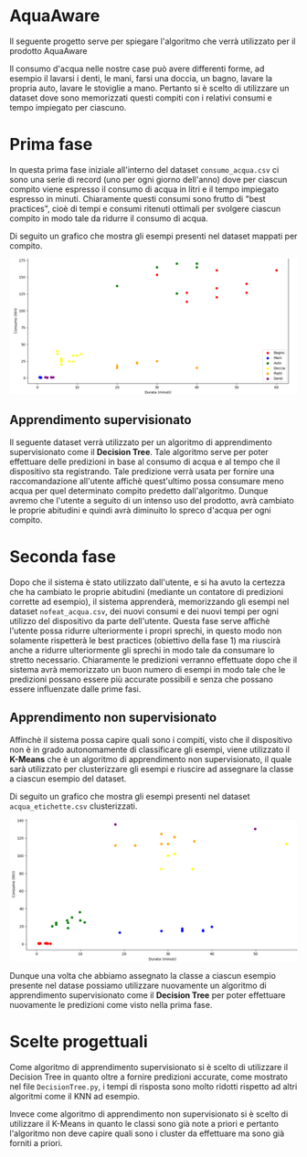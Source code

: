 # AquaAware

Il seguente progetto serve per spiegare l'algoritmo che verrà utilizzato per il prodotto AquaAware

Il consumo d'acqua nelle nostre case può avere differenti forme, ad esempio il lavarsi i denti, le mani, farsi una doccia, un bagno, lavare la propria auto, lavare le stoviglie a mano.
Pertanto si è scelto di utilizzare un dataset dove sono memorizzati questi compiti con i relativi consumi e tempo impiegato per ciascuno.

# Prima fase
In questa prima fase iniziale all'interno del dataset `consumo_acqua.csv` ci sono una serie di record (uno per ogni giorno dell'anno) dove per ciascun compito viene espresso il consumo di acqua in litri e il tempo impiegato espresso in minuti.
Chiaramente questi consumi sono frutto di "best practices", cioè di tempi e consumi ritenuti ottimali per svolgere ciascun compito in modo tale da ridurre il consumo di acqua.

Di seguito un grafico che mostra gli esempi presenti nel dataset mappati per compito.

![Scatterplot](img/scatterplot.png)

## Apprendimento supervisionato
Il seguente dataset verrà utilizzato per un algoritmo di apprendimento supervisionato come il **Decision Tree**.
Tale algoritmo serve per poter effettuare delle predizioni in base al consumo di acqua e al tempo che il dispositivo sta registrando. Tale predizione verrà usata per fornire una raccomandazione all'utente affichè quest'ultimo possa consumare meno acqua per quel determinato compito predetto dall'algoritmo.
Dunque avremo che l'utente a seguito di un intenso uso del prodotto, avrà cambiato le proprie abitudini e quindi avrà diminuito lo spreco d'acqua per ogni compito.

# Seconda fase
Dopo che il sistema è stato utilizzato dall'utente, e si ha avuto la certezza che ha cambiato le proprie abitudini (mediante un contatore di predizioni corrette ad esempio), il sistema apprenderà, memorizzando gli esempi nel dataset `nofeat_acqua.csv`, dei nuovi consumi e dei nuovi tempi per ogni utilizzo del dispositivo da parte dell'utente.
Questa fase serve affichè l'utente possa ridurre ulteriormente i propri sprechi, in questo modo non solamente rispetterà le best practices (obiettivo della fase 1) ma riuscirà anche a ridurre ulteriormente gli sprechi in modo tale da consumare lo stretto necessario.
Chiaramente le predizioni verranno effettuate dopo che il sistema avrà memorizzato un buon numero di esempi in modo
tale che le predizioni possano essere più accurate possibili e senza che possano essere influenzate dalle prime fasi.

## Apprendimento non supervisionato
Affinchè il sistema possa capire quali sono i compiti, visto che il dispositivo non è in grado autonomamente di classificare gli esempi, viene utilizzato il **K-Means** che è un algoritmo di apprendimento non supervisionato, il quale sarà utilizzato per clusterizzare gli esempi e riuscire ad assegnare la classe a ciascun esempio del dataset.

Di seguito un grafico che mostra gli esempi presenti nel dataset `acqua_etichette.csv` clusterizzati.

![Clustering](img/clustering.png)


Dunque una volta che abbiamo assegnato la classe a ciascun esempio presente nel datase possiamo utilizzare nuovamente un algoritmo di apprendimento supervisionato come il **Decision Tree** per poter effettuare nuovamente le predizioni come visto nella prima fase.


# Scelte progettuali
Come algoritmo di apprendimento supervisionato si è scelto di utilizzare il Decision Tree in quanto oltre a fornire predizioni accurate, come mostrato nel file `DecisionTree.py`, i tempi di risposta sono molto ridotti rispetto ad altri algoritmi come il KNN ad esempio.

Invece come algoritmo di apprendimento non supervisionato si è scelto di utilizzare il K-Means in quanto le classi sono già note a priori e pertanto l'algoritmo non deve capire quali sono i cluster da effettuare ma sono già forniti a priori.


